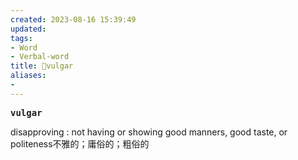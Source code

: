 ```yaml
---
created: 2023-08-16 15:39:49
updated: 
tags: 
- Word
- Verbal-word
title: 🚩vulgar
aliases:
- 
---
```


<pre><strong>vulgar</strong></pre>
disapproving : not having or showing good manners, good taste, or politeness不雅的；庸俗的；粗俗的